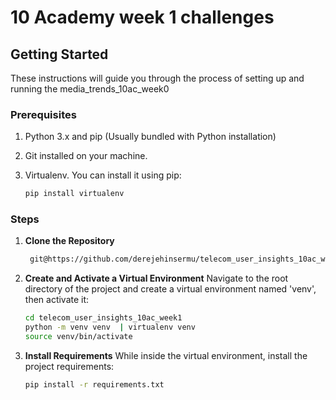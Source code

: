 # 10 Academy week 1 challenges
## Getting Started

These instructions will guide you through the process of setting up and running the media_trends_10ac_week0

### Prerequisites

1. Python 3.x and pip (Usually bundled with Python installation)

2. Git installed on your machine.

3. Virtualenv. You can install it using pip:
    ```sh
    pip install virtualenv

### Steps

1. **Clone the Repository**
    ```sh
     git@https://github.com/derejehinsermu/telecom_user_insights_10ac_week1.git
    ```
2. **Create and Activate a Virtual Environment**
    Navigate to the root directory of the project and create a virtual environment named 'venv', then activate it:
    ```sh
    cd telecom_user_insights_10ac_week1
    python -m venv venv  | virtualenv venv
    source venv/bin/activate
    ```
3. **Install Requirements**
    While inside the virtual environment, install the project requirements:
    ```sh
    pip install -r requirements.txt
    ```